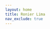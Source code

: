 ```yaml
---
layout: home
title: Ronier Lima
nav_exclude: true
---
```


<img src="{{ '/assets/images/popup.svg' | absolute_url }}" alt="">